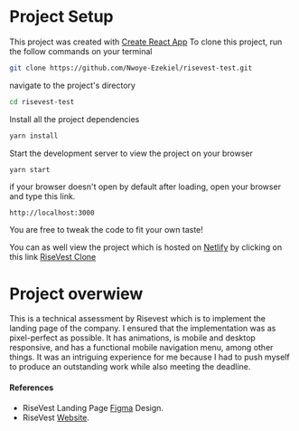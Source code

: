 # Project Setup

This project was created with [Create React App]
To clone this project, run the follow commands on your terminal

```sh
git clone https://github.com/Nwoye-Ezekiel/risevest-test.git
```

navigate to the project's directory

```sh
cd risevest-test
```

Install all the project dependencies

```sh
yarn install
```

Start the development server to view the project on your browser

```sh
yarn start
```

if your browser doesn't open by default after loading, open your browser and type this link.

`http://localhost:3000`

You are free to tweak the code to fit your own taste!

You can as well view the project which is hosted on [Netlify] by clicking on this link
[RiseVest Clone]

# Project overwiew

This is a technical assessment by Risevest which is to implement the landing page of the company. I ensured that the implementation was as pixel-perfect as possible. It has animations, is mobile and desktop responsive, and has a functional mobile navigation menu, among other things. It was an intriguing experience for me because I had to push myself to produce an outstanding work while also meeting the deadline.

#### References

- RiseVest Landing Page [Figma] Design.
- RiseVest [Website].

[create react app]: https://create-react-app.dev
[netlify]: https://www.netlify.com/
[risevest clone]: https://risevest-clone.netlify.app/
[figma]: https://www.figma.com/file/Hevc45ogbUy06wVFK6Yzta/Home-Page?node-id=0%3A1
[website]: https://risevest.com/
